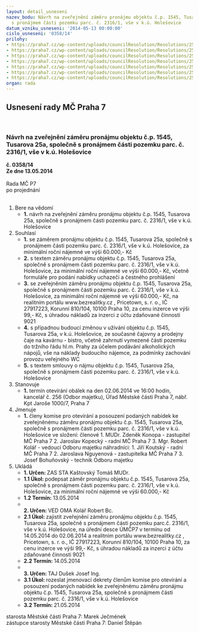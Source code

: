```yaml
---
layout: detail_usneseni
nazev_bodu: Návrh na zveřejnění záměru pronájmu objektu č.p. 1545, Tusarova 25a, společně
  s pronájmem části pozemku parc. č. 2316/1, vše v k.ú. Holešovice
datum_vzniku_usneseni: '2014-05-13 00:00:00'
cislo_usneseni: '0358/14'
prilohy:
- https://praha7.cz/wp-content/uploads/councilResolution/Resolutions/25023/24-14-priloha_1_zamertusarova25.doc
- https://praha7.cz/wp-content/uploads/councilResolution/Resolutions/25023/24-14-priloha_2_zamertusarova25.doc
- https://praha7.cz/wp-content/uploads/councilResolution/Resolutions/25023/24-14-priloha_3_zamertusarova25.doc
- https://praha7.cz/wp-content/uploads/councilResolution/Resolutions/25023/24-14-priloha_4_zamertusarova25.pdf
- https://praha7.cz/wp-content/uploads/councilResolution/Resolutions/25023/24-14-priloha_5_zamertusarova25.pdf
- https://praha7.cz/wp-content/uploads/councilResolution/Resolutions/25023/24-14-priloha_6_zamertusarova25.pdf
- https://praha7.cz/wp-content/uploads/councilResolution/Resolutions/25023/24-14-priloha_7_zamerTusarova25.doc
organ: rada
---
```

<div id="ucUsn_pList" class="usn">
	<span><h2>Usnesení rady MČ Praha 7 </h2>
<br></span><div class="standBody">
<span><h3>Návrh na zveřejnění záměru pronájmu objektu č.p. 1545, Tusarova 25a, společně s pronájmem části pozemku parc. č. 2316/1, vše v k.ú. Holešovice</h3></span><div class="center">
		<strong>č. 0358/14</strong><br>
	</div>
<div class="center">
		<strong>Ze dne 13.05.2014</strong><br><br>
	</div>Rada MČ P7<br> po projednání<br><br><ol>
<li>Bere na vědomí<ul><li>
<strong>1.</strong> návrh na zveřejnění záměru pronájmu objektu č.p. 1545, Tusarova 25a, společně s pronájmem části pozemku parc. č. 2316/1, vše v k.ú. Holešovice</li></ul>
</li>
<li>Souhlasí<ul>
<li>
<strong>1.</strong> se záměrem pronájmu objektu č.p. 1545, Tusarova 25a, společně s pronájmem části pozemku parc. č. 2316/1, vše v k.ú. Holešovice, za minimální roční nájemné ve výši 60.000,- Kč</li>
<li>
<strong>2.</strong> s textem záměru pronájmu objektu č.p. 1545, Tusarova 25a, společně s pronájmem části pozemku parc. č. 2316/1, vše v k.ú. Holešovice, za minimální roční nájemné ve výši 60.000,- Kč, včetně formuláře pro podání nabídky uchazeči a čestného prohlášení</li>
<li>
<strong>3.</strong> se zveřejněním záměru pronájmu objektu č.p. 1545, Tusarova 25a, společně s pronájmem části pozemku parc. č. 2316/1, vše v k.ú. Holešovice, za minimální roční nájemné ve výši 60.000,- Kč, na realitním portálu www.bezrealitky.cz , Pricetown, s. r. o., IČ 27917223, Korunní 810/104, 10100 Praha 10, za cenu inzerce ve výši 99,- Kč, s úhradou nákladů za inzerci z účtu zdaňované činnosti 9021</li>
<li>
<strong>4.</strong> s případnou budoucí změnou v užívání objektu č.p. 1545, Tusarova 25a, v k.ú. Holešovice, ze současné čajovny a prodejny čaje na kavárnu - bistro, včetně zahrnutí vymezené části pozemku do tržního řádu hl.m. Prahy za účelem podávání alkoholických nápojů, vše na náklady budoucího nájemce, za podmínky zachování provozu veřejného WC</li>
<li>
<strong>5.</strong> s textem smlouvy o nájmu objektu č.p. 1545, Tusarova 25a, společně s pronájmem části pozemku parc. č. 2316/1, vše v k.ú. Holešovice   </li>
</ul>
</li>
<li>Stanovuje<ul><li>
<strong>1.</strong> termín otevírání obálek na den 02.06.2014 ve 16:00 hodin, kancelář č. 256 (Odbor majetku), Úřad Městské části Praha 7, nábř. Kpt Jaroše 1000/7, Praha 7</li></ul>
</li>
<li>Jmenuje<ul><li>
<strong>1.</strong> členy komise pro otevírání a posouzení podaných nabídek ke zveřejněnému záměru pronájmu objektu č.p. 1545, Tusarova 25a, společně s pronájmem části pozemku parc. č. 2316/1, vše v k.ú. Holešovice                                                       ve složení:                                                                                                        členové                                                                                                                         1. MUDr. Zdeněk Konopa - zastupitel MČ Praha 7                                                                2. Jaroslav Kopecký - radní MČ Praha 7                                                                                                                                                                                                                   3. Mgr. Robert Kolář - vedoucí Odboru majetku                                        náhradníci:                                                                                                                     1. Jiří Koutský - radní MČ Praha 7                                                                            2. Jaroslava Nguyenová - zastupitelka MČ Praha 7                                                                                                                                                                 3. Josef Bohuňovský - technik Odboru majetku</li></ul>
</li>
<li>Ukládá<ul>
<li>
<strong>1. Určen: </strong>ZAS STA Kaštovský Tomáš MUDr.</li>
<li>
<strong>1.1 Úkol: </strong>podepsat záměr pronájmu objektu č.p. 1545, Tusarova 25a, společně s pronájmem části pozemku parc. č. 2316/1, vše v k.ú. Holešovice, za minimální roční nájemné ve výši 60.000,- Kč</li>
<li>
<strong>1.2 Termín: </strong>13.05.2014</li>
<li>
<strong><br>2. Určen: </strong>VED OMA Kolář Robert Bc.</li>
<li>
<strong>2.1 Úkol: </strong>zajistit zveřejnění záměru pronájmu objektu č.p. 1545, Tusarova 25a, společně s pronájmem části pozemku parc.č. 2316/1, vše v k.ú. Holešovice, na úřední desce ÚMČP7 v termínu od 14.05.2014 do 02.06.2014 a realitním portálu www.bezrealitky.cz , Pricetown, s. r. o., IČ 27917223, Korunní 810/104, 10100 Praha 10, za cenu inzerce ve výši 99,- Kč, s úhradou nákladů za inzerci z účtu zdaňované činnosti 9021</li>
<li>
<strong>2.2 Termín: </strong>14.05.2014</li>
<li>
<strong><br>3. Určen: </strong>TAJ Dušek Josef Ing.</li>
<li>
<strong>3.1 Úkol: </strong>rozeslat jmenovací dekrety členům komise pro otevírání a posouzení podaných nabídek ke zveřejněnému záměru pronájmu objektu č.p. 1545, Tusarova 25a, společně s pronájmem části pozemku parc. č. 2316/1, vše v k.ú. Holešovice</li>
<li>
<strong>3.2 Termín: </strong>21.05.2014</li>
</ul>
</li>
</ol>starosta Městské části Praha 7: Marek Ječmének<br>zástupce starosty Městské části Praha 7: Daniel Štěpán 
</div>
</div>